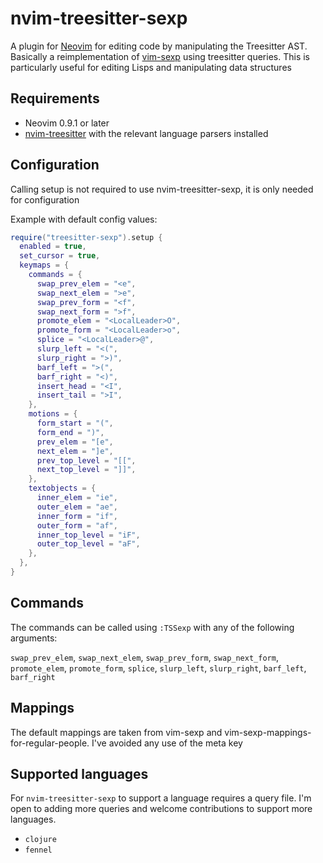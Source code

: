 # nvim-treesitter-sexp

A plugin for [Neovim](https://github.com/neovim/neovim) for editing code by
manipulating the Treesitter AST. Basically a reimplementation of
[vim-sexp](https://github.com/guns/vim-sexp) using treesitter queries. This is
particularly useful for editing Lisps and manipulating data structures

## Requirements
- Neovim 0.9.1 or later
- [nvim-treesitter](https://github.com/nvim-treesitter/nvim-treesitter) with
the relevant language parsers installed

## Configuration

Calling setup is not required to use nvim-treesitter-sexp, it is only needed
for configuration

Example with default config values:

```lua
require("treesitter-sexp").setup {
  enabled = true,
  set_cursor = true,
  keymaps = {
    commands = {
      swap_prev_elem = "<e",
      swap_next_elem = ">e",
      swap_prev_form = "<f",
      swap_next_form = ">f",
      promote_elem = "<LocalLeader>O",
      promote_form = "<LocalLeader>o",
      splice = "<LocalLeader>@",
      slurp_left = "<(",
      slurp_right = ">)",
      barf_left = ">(",
      barf_right = "<)",
      insert_head = "<I",
      insert_tail = ">I",
    },
    motions = {
      form_start = "(",
      form_end = ")",
      prev_elem = "[e",
      next_elem = "]e",
      prev_top_level = "[[",
      next_top_level = "]]",
    },
    textobjects = {
      inner_elem = "ie",
      outer_elem = "ae",
      inner_form = "if",
      outer_form = "af",
      inner_top_level = "iF",
      outer_top_level = "aF",
    },
  },
}
```

## Commands

The commands can be called using `:TSSexp` with any of the following arguments:

`swap_prev_elem`, `swap_next_elem`, `swap_prev_form`, `swap_next_form`,
`promote_elem`, `promote_form`, `splice`, `slurp_left`, `slurp_right`,
`barf_left`, `barf_right`

## Mappings

The default mappings are taken from vim-sexp and
vim-sexp-mappings-for-regular-people. I've avoided any use of the meta key

## Supported languages

For `nvim-treesitter-sexp` to support a language requires a query file. I'm
open to adding more queries and welcome contributions to support more
languages.

- `clojure`
- `fennel`
